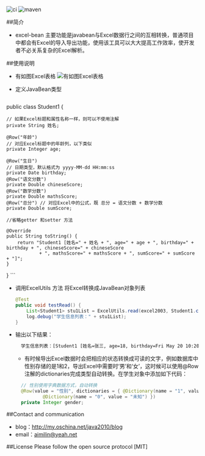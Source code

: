 ![ci](https://api.travis-ci.org/aimilin6688/excel-bean.svg?branch=master)
![maven](https://img.shields.io/maven-central/v/com.aimilin/excel-bean.svg?style=flat-square)

##简介

- excel-bean 主要功能是javabean与Excel数据行之间的互相转换，普通项目中都会有Excel的导入导出功能，使用该工具可以大大提高工作效率，使开发者不必关系复杂的Excel解析。

##使用说明

- 有如图Excel表格
![有如图Excel表格](http://upload.dingshops.com/dengta_mobile/upload/d4/2016/06/11/20160611214930.png)

- 定义JavaBean类型
	```java
public class Student1 {

	// 如果Excel标题和属性名称一样，则可以不使用注解
	private String 姓名;

	@Row("年龄")
	// 对应Excel标题中的年龄列，以下类似
	private Integer age;

	@Row("生日")
	// 日期类型，默认格式为 yyyy-MM-dd HH:mm:ss
	private Date birthday;
	@Row("语文分数")
	private Double chineseScore;
	@Row("数学分数")
	private Double mathsScore;
	@Row("总分") // 对应Excel中的公式，既 总分 = 语文分数 + 数学分数
	private Double sumScore;

	//省略getter 和setter 方法

	@Override
	public String toString() {
		return "Student1 [姓名=" + 姓名 + ", age=" + age + ", birthday=" + birthday + ", chineseScore=" + chineseScore
				+ ", mathsScore=" + mathsScore + ", sumScore=" + sumScore + "]";
	}
}
	```

- 调用ExcelUtils 方法 将Excel转换成JavaBean对象列表
	```java
	@Test
	public void testRead() {
		List<Student1> stu1List = ExcelUtils.read(excel2003, Student1.class);
		log.debug("学生信息列表：" + stu1List);
	}
	```
	
- 输出以下结果：

  ```tex
  	学生信息列表：[Student1 [姓名=张三, age=18, birthday=Fri May 20 10:20:39 CST 2016, chineseScore=100.0, mathsScore=99.0, sumScore=199.0], Student1 [姓名=李四, age=17, birthday=Sun Mar 20 19:23:16 CST 2016, chineseScore=20.09, mathsScore=87.7, sumScore=107.79], Student1 [姓名=王五, age=20, birthday=Tue Jan 12 18:33:28 CST 2016, chineseScore=33.5, mathsScore=33.3, sumScore=66.8], Student1 [姓名=测试1, age=30, birthday=Tue Jan 12 18:33:28 CST 2016, chineseScore=60.0, mathsScore=95.0, sumScore=155.0], Student1 [姓名=测试2, age=31, birthday=Wed Jan 13 18:33:28 CST 2016, chineseScore=61.1, mathsScore=80.0, sumScore=141.1]]
  ```
  
  - 有时候导出Excel数据时会把相应的状态转换成可读的文字，例如数据库中性别存储的是1和2，导出Excel中需要时‘男’和‘女’，这时候可以使用@Row注解的dictionaries完成类型自动转换。在学生对象中添加如下代码：
  ```java
  	// 性别使用字典数据方式，自动转换
	@Row(value = "性别", dictionaries = { @Dictionary(name = "1", value = "男"), @Dictionary(name = "2", value = "女"),
			@Dictionary(name = "0", value = "未知") })
	private Integer gender;
  ```

##Contact and communication

- blog：http://my.oschina.net/java2010/blog
- email：aimilin@yeah.net

##License
Please follow the open source protocol [MIT]
